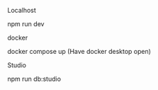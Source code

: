 Localhost

npm run dev

docker

docker compose up (Have docker desktop open)

Studio

npm run db:studio

